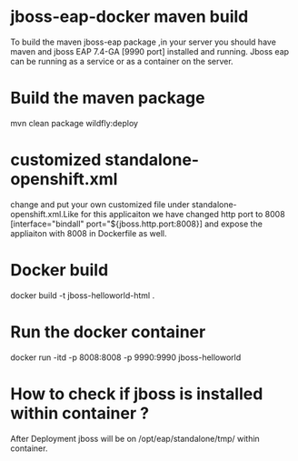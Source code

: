 # jboss-eap-docker maven build
To build the maven jboss-eap package ,in your server you should have maven and jboss EAP 7.4-GA [9990 port] installed and running.
Jboss eap can be running as a service or as a container on the server.

# Build the maven package
mvn clean package wildfly:deploy

# customized standalone-openshift.xml

change and put your own customized file under standalone-openshift.xml.Like for this applicaiton we have changed http port to 8008 [interface="bindall" port="${jboss.http.port:8008}] and expose the appliaiton with 8008 in Dockerfile as well.

# Docker build 
docker build -t jboss-helloworld-html .




# Run the docker container 

docker run -itd -p 8008:8008 -p 9990:9990 jboss-helloworld

# How to check if jboss is installed within container ?
After Deployment jboss will be on /opt/eap/standalone/tmp/ within container.

